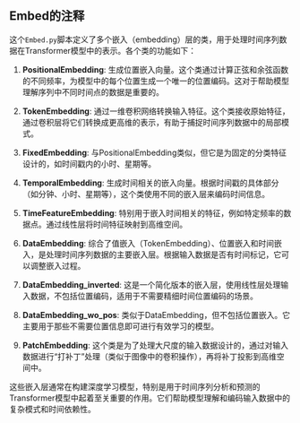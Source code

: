 ## Embed的注释
这个`Embed.py`脚本定义了多个嵌入（embedding）层的类，用于处理时间序列数据在Transformer模型中的表示。各个类的功能如下：

1. **PositionalEmbedding**: 生成位置嵌入向量。这个类通过计算正弦和余弦函数的不同频率，为模型中的每个位置生成一个唯一的位置编码。这对于帮助模型理解序列中不同时间点的数据是重要的。

2. **TokenEmbedding**: 通过一维卷积网络转换输入特征。这个类接收原始特征，通过卷积层将它们转换成更高维的表示，有助于捕捉时间序列数据中的局部模式。

3. **FixedEmbedding**: 与PositionalEmbedding类似，但它是为固定的分类特征设计的，如时间戳内的小时、星期等。

4. **TemporalEmbedding**: 生成时间相关的嵌入向量。根据时间戳的具体部分（如分钟、小时、星期等），这个类使用不同的嵌入层来编码时间信息。

5. **TimeFeatureEmbedding**: 特别用于嵌入时间相关的特征，例如特定频率的数据点。通过线性层将时间特征映射到高维空间。

6. **DataEmbedding**: 综合了值嵌入（TokenEmbedding）、位置嵌入和时间嵌入，是处理时间序列数据的主要嵌入层。根据输入数据是否有时间标记，它可以调整嵌入过程。

7. **DataEmbedding_inverted**: 这是一个简化版本的嵌入层，使用线性层处理输入数据，不包括位置编码，适用于不需要精细时间位置编码的场景。

8. **DataEmbedding_wo_pos**: 类似于DataEmbedding，但不包括位置嵌入。它主要用于那些不需要位置信息即可进行有效学习的模型。

9. **PatchEmbedding**: 这个类是为了处理大尺度的输入数据设计的，通过对输入数据进行“打补丁”处理（类似于图像中的卷积操作），再将补丁投影到高维空间中。

这些嵌入层通常在构建深度学习模型，特别是用于时间序列分析和预测的Transformer模型中起着至关重要的作用。它们帮助模型理解和编码输入数据中的复杂模式和时间依赖性。
